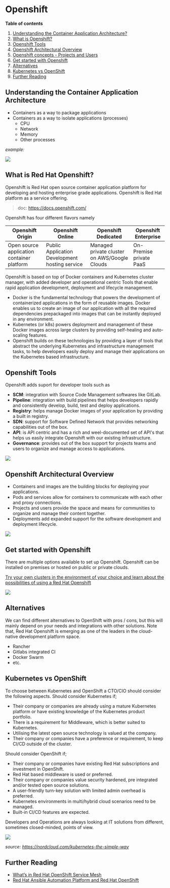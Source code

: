 # Openshift

**Table of contents**
1. [Understanding the Container Application Architecture?](#understanding-container)
2. [What is Openshift?](#what-is)
3. [Openshift Tools](#openshift-tools)
4. [Openshift Architectural Overview](#architectural-diagram)
5. [Openshift concepts - Projects and Users](#openshift-concept)
6. [Get started with Openshift](#example)
7. [Alternatives](#alternatives)
8. [Kubernetes vs OpenShift](#k8s-vs-openshift)
9. [Further Reading](#further-reading)

## Understanding the Container Application Architecture <a name="understanding-container"></a>
* Containers as a way to package applications
* Containers as a way to isolate applications (processes)
    * CPU
    * Network
    * Memory
    * Other processes

_example:_

<img src="data/understanding-the-container-application-architecture.png" />

## What is Red Hat Openshift? <a name="what-is"></a>
Openshift is Red Hat open source container application platform for developing and hosting enterprise grade applications.
Openshift is Red Hat platform as a service offering.

> doc: https://docs.openshift.com/

Openshift has four different flavors namely

| Openshift Origin | Openshift Online | Openshift Dedicated | Openshift Enterprise |
| ------ | ------ | ------ | ------ |
| Open source application container platform | Public Application Development hosting service | Managed private cluster on AWS/Google Clouds | On-Premise private PaaS |

Openshift is based on top of Docker containers and Kubernetes cluster manager, with added developer and operational centric Tools that enable rapid application development, deployment and lifecycle management.
* Docker is the fundamental technology that powers the development of containerized applications in the form of reusable images. Docker enables us to create an image of our application with all the required dependencies prepackaged into images that can be instantly deployed in any environment.
* Kubernetes (or k8s) powers deployment and management of these Docker images across large clusters by providing self-healing and auto-scaling features.
* Openshift builds on these technologies by providing a layer of tools that abstract the underlying Kubernetes and infrastructure management tasks, to help developers easily deploy and manage their applications on the Kubernetes based infrastructure.

## Openshift Tools <a name="openshift-tools"></a>
Openshift adds suport for developer tools such as
* **SCM**: integration with Source Code Management softwares like GitLab.
* **Pipeline**: integration with build pipelines that helps developers rapidly and consistently develop, build, test and deploy applications.
* **Registry**: helps manage Docker images of your application by providing a built in registry.
* **SDN**: support for Software Defined Network that provides networking capabilities out of the box.
* **API**: is API centric and has a rich and weel-documented set of API's that helps us easily integrate Openshift with our existing infrastructure.
* **Governance**: provides out of the box support for projects teams and users to organize and manage access to applications.

<img src="data/openshift/openshift-tools.png" />

## Openshift Architectural Overview <a name="architectural-diagram"></a>
* Containers and images are the building blocks for deploying your applications.
* Pods and services allow for containers to communicate with each other and proxy connections.
* Projects and users provide the space and means for communities to organize and manage their content together.
* Deployments add expanded support for the software development and deployment lifecycle.

<img src="data/openshift/openshift-architecture-components.png" />

## Get started with Openshift <a name="example"></a>
There are multiple options available to set up Openshift. Openshift can be installed on premises or hosted on public or private clouds.

[Try your own clusters in the environment of your choice and learn about the possibilities of using a Red Hat Openshift
](https://www.openshift.com/try?extIdCarryOver=true&sc_cid=701f2000001Css5AAC)

<img src="data/openshift/openshift-get-started.png" />

## Alternatives <a name="alternatives"></a>
We can find different alternatives to OpenShift with pros / cons, but this will mainly depend on your needs and integrations with other solutions.
Note that, Red Hat Openshift is emerging as one of the leaders in the cloud-native development platform space.
* Rancher
* Gitlabs integrated CI
* Docker Swarm
* etc.

## Kubernetes vs OpenShift <a name="k8s-vs-openshift"></a>
To choose between Kubernetes and OpenShift a CTO/CIO should consider the following aspects.
Should consider Kubernetes if;
* Their company or companies are already using a mature Kubernetes platform or have existing knowledge of the Kubernetes product portfolio.
* There is a requirement for Middleware, which is better suited to Kubernetes.
* Utilising the latest open source technology is valued at the company.
* Their company or companies have a preference or requirement, to keep CI/CD outside of the cluster.

Should consider OpenShift if;
* Their company or companies have existing Red Hat subscriptions and investment in OpenShift.
* Red Hat based middleware is used or preferred.
* Their company or companies value security hardened, pre integrated and/or tested open source solutions. 
* A user-friendly turn-key solution with limited admin overhead is preferred.
* Kubernetes environments in multi/hybrid cloud scenarios need to be managed.
* Built-in CI/CD features are expected.

Developers and Operations are always looking at IT solutions from different, sometimes closed-minded, points of view. 

<img src="data/openshift/k8s-vs-openshift.png" />

_source: https://nordcloud.com/kubernetes-the-simple-way_

## Further Reading <a name="further-reading"></a>
* [What’s in Red Hat OpenShift Service Mesh](https://www.openshift.com/learn/topics/service-mesh)
* [Red Hat Ansible Automation Platform and Red Hat OpenShift](https://www.openshift.com/learn/topics/ansible)